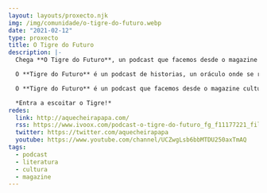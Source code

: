 ```yaml
---
layout: layouts/proxecto.njk
img: /img/comunidade/o-tigre-do-futuro.webp
date: "2021-02-12"
type: proxecto
title: O Tigre do Futuro
description: |-
  Chega **O Tigre do Futuro**, un podcast que facemos desde o magazine cultural *A que cheira, papá?*

  O **Tigre do Futuro** é un podcast de historias, un oráculo onde se reúnen todos os temas e contos orfos doutro lugar onde se refuxiar. Cada día os peregríns proporán 3 temas, que poden ir desde o máis elevado ao máis vulgar.

  O **Tigre do Futuro** é un podcast que facemos desde o magazine cultural *A que cheira, papá?*, con todo o que iso significa. Unha ollada nova e fresca, gana de pasalo ben, e toda unha plantilla de colaboradoras ben garridas.

  *Entra a escoitar o Tigre!*
redes:
  link: http://aquecheirapapa.com/
  rss: https://www.ivoox.com/podcast-o-tigre-do-futuro_fg_f11177221_filtro_1.xml
  twitter: https://twitter.com/aquecheirapapa
  youtube: https://www.youtube.com/channel/UCZwgLsb6bbMTDU250axTmAQ
tags:
  - podcast
  - literatura
  - cultura
  - magazine
---
```

